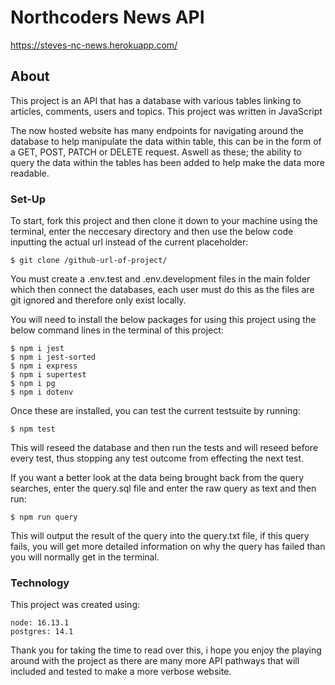 # Northcoders News API

https://steves-nc-news.herokuapp.com/

## About

This project is an API that has a database with various tables linking to articles, comments, users and topics. This project was written in JavaScript

The now hosted website has many endpoints for navigating around the database to help manipulate the data within table, this can be in the form of a GET, POST, PATCH or DELETE request. Aswell as these; the ability to query the data within the tables has been added to help make the data more readable.

### Set-Up

To start, fork this project and then clone it down to your machine using the terminal, enter the neccesary directory and then use the below code inputting the actual url instead of the current placeholder:

```
$ git clone /github-url-of-project/
```

You must create a .env.test and .env.development files in the main folder which then connect the databases, each user must do this as the files are git ignored and therefore only exist locally.


You will need to install the below packages for using this project using the below command lines in the terminal of this project:

``` 
$ npm i jest
$ npm i jest-sorted
$ npm i express
$ npm i supertest
$ npm i pg
$ npm i dotenv
```

Once these are installed, you can test the current testsuite by running:
```
$ npm test
```

This will reseed the database and then run the tests and will reseed before every test, thus stopping any test outcome from effecting the next test.

If you want a better look at the data being brought back from the query searches, enter the query.sql file and enter the raw query as text and then run:

```
$ npm run query
```

This will output the result of the query into the query.txt file, if this query fails, you will get more detailed information on why the query has failed than you will normally get in the terminal.


### Technology

This project was created using:
```
node: 16.13.1
postgres: 14.1
```

Thank you for taking the time to read over this, i hope you enjoy the playing around with the project as there are many more API pathways that will included and tested to make a more verbose website.







